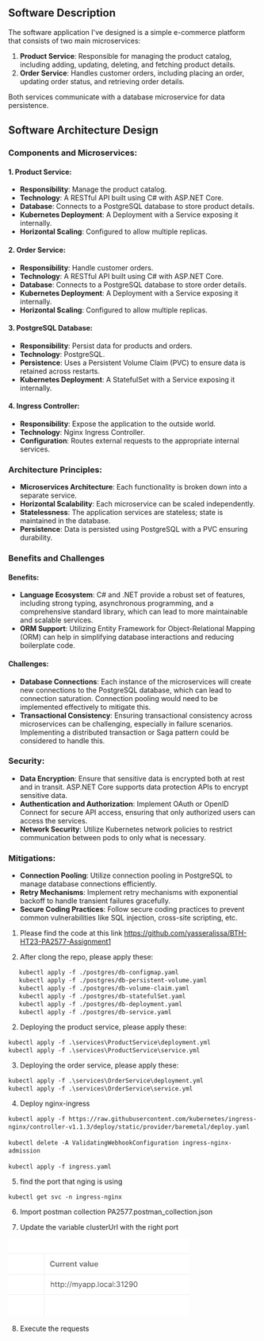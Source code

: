 ## Software Description

The software application I've designed is a simple e-commerce platform that consists of two main microservices: 

1. **Product Service**: Responsible for managing the product catalog, including adding, updating, deleting, and fetching product details.
2. **Order Service**: Handles customer orders, including placing an order, updating order status, and retrieving order details.

Both services communicate with a database microservice for data persistence.

## Software Architecture Design

### Components and Microservices:

#### 1. Product Service:
   - **Responsibility**: Manage the product catalog.
   - **Technology**: A RESTful API built using C# with ASP.NET Core.
   - **Database**: Connects to a PostgreSQL database to store product details.
   - **Kubernetes Deployment**: A Deployment with a Service exposing it internally.
   - **Horizontal Scaling**: Configured to allow multiple replicas.

#### 2. Order Service:
   - **Responsibility**: Handle customer orders.
   - **Technology**: A RESTful API built using C# with ASP.NET Core.
   - **Database**: Connects to a PostgreSQL database to store order details.
   - **Kubernetes Deployment**: A Deployment with a Service exposing it internally.
   - **Horizontal Scaling**: Configured to allow multiple replicas.

#### 3. PostgreSQL Database:
   - **Responsibility**: Persist data for products and orders.
   - **Technology**: PostgreSQL.
   - **Persistence**: Uses a Persistent Volume Claim (PVC) to ensure data is retained across restarts.
   - **Kubernetes Deployment**: A StatefulSet with a Service exposing it internally.

#### 4. Ingress Controller:
   - **Responsibility**: Expose the application to the outside world.
   - **Technology**: Nginx Ingress Controller.
   - **Configuration**: Routes external requests to the appropriate internal services.

### Architecture Principles:
- **Microservices Architecture**: Each functionality is broken down into a separate service.
- **Horizontal Scalability**: Each microservice can be scaled independently.
- **Statelessness**: The application services are stateless; state is maintained in the database.
- **Persistence**: Data is persisted using PostgreSQL with a PVC ensuring durability.

### Benefits and Challenges

#### Benefits:
- **Language Ecosystem**: C# and .NET provide a robust set of features, including strong typing, asynchronous programming, and a comprehensive standard library, which can lead to more maintainable and scalable services.
- **ORM Support**: Utilizing Entity Framework for Object-Relational Mapping (ORM) can help in simplifying database interactions and reducing boilerplate code.

#### Challenges:
- **Database Connections**: Each instance of the microservices will create new connections to the PostgreSQL database, which can lead to connection saturation. Connection pooling would need to be implemented effectively to mitigate this.
- **Transactional Consistency**: Ensuring transactional consistency across microservices can be challenging, especially in failure scenarios. Implementing a distributed transaction or Saga pattern could be considered to handle this.

### Security:
- **Data Encryption**: Ensure that sensitive data is encrypted both at rest and in transit. ASP.NET Core supports data protection APIs to encrypt sensitive data.
- **Authentication and Authorization**: Implement OAuth or OpenID Connect for secure API access, ensuring that only authorized users can access the services.
- **Network Security**: Utilize Kubernetes network policies to restrict communication between pods to only what is necessary.

### Mitigations:
- **Connection Pooling**: Utilize connection pooling in PostgreSQL to manage database connections efficiently.
- **Retry Mechanisms**: Implement retry mechanisms with exponential backoff to handle transient failures gracefully.
- **Secure Coding Practices**: Follow secure coding practices to prevent common vulnerabilities like SQL injection, cross-site scripting, etc.


1. Please find the code at this link
https://github.com/yasseralissa/BTH-HT23-PA2577-Assignment1

2. After clong the repo, please apply these:
```
   kubectl apply -f ./postgres/db-configmap.yaml
   kubectl apply -f ./postgres/db-persistent-volume.yaml
   kubectl apply -f ./postgres/db-volume-claim.yaml
   kubectl apply -f ./postgres/db-statefulSet.yaml
   kubectl apply -f ./postgres/db-deployment.yaml
   kubectl apply -f ./postgres/db-service.yaml

```

2. Deploying the product service, please apply these:
```
kubectl apply -f .\services\ProductService\deployment.yml
kubectl apply -f .\services\ProductService\service.yml

```

3. Deploying the order service, please apply these:
```
kubectl apply -f .\services\OrderService\deployment.yml
kubectl apply -f .\services\OrderService\service.yml

```
4. Deploy nginx-ingress
```
kubectl apply -f https://raw.githubusercontent.com/kubernetes/ingress-nginx/controller-v1.1.3/deploy/static/provider/baremetal/deploy.yaml

kubectl delete -A ValidatingWebhookConfiguration ingress-nginx-admission

kubectl apply -f ingress.yaml

```

5. find the port that nging is using
```
kubectl get svc -n ingress-nginx

```

6. Import postman collection PA2577.postman_collection.json

7. Update the variable clusterUrl with the right port

![Alt text](image.png)

8. Execute the requests

